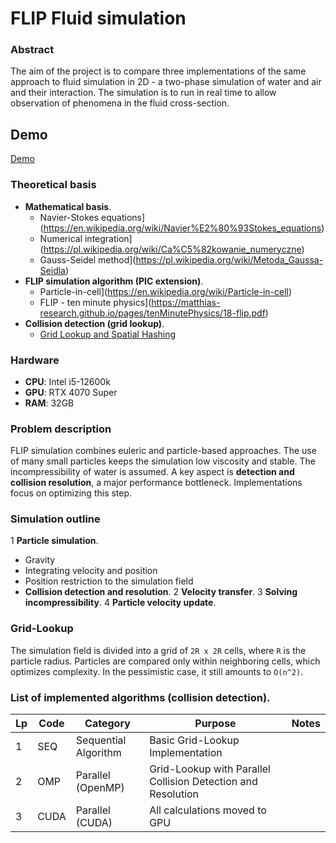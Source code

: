 # FLIP Fluid simulation
### Abstract

The aim of the project is to compare three implementations of the same approach to fluid simulation in 2D - a two-phase simulation of water and air and their interaction. The simulation is to run in real time to allow observation of phenomena in the fluid cross-section.

## Demo

[Demo](https://github.com/Epim3dium/flip-fluid-parallel/blob/fa88775d0ce31b8534089d728dee8634e7e5df3f/showoff.gif)

### Theoretical basis

- **Mathematical basis**.
  - Navier-Stokes equations](https://en.wikipedia.org/wiki/Navier%E2%80%93Stokes_equations)
  - Numerical integration](https://pl.wikipedia.org/wiki/Ca%C5%82kowanie_numeryczne)
  - Gauss-Seidel method](https://pl.wikipedia.org/wiki/Metoda_Gaussa-Seidla)
- **FLIP simulation algorithm (PIC extension)**.
  - Particle-in-cell](https://en.wikipedia.org/wiki/Particle-in-cell)
  - FLIP - ten minute physics](https://matthias-research.github.io/pages/tenMinutePhysics/18-flip.pdf)
- **Collision detection (grid lookup)**.
  - [Grid Lookup and Spatial Hashing](https://www.gorillasun.de/blog/particle-system-optimization-grid-lookup-spatial-hashing/)

### Hardware

- **CPU**: Intel i5-12600k  
- **GPU**: RTX 4070 Super  
- **RAM**: 32GB  

### Problem description

FLIP simulation combines euleric and particle-based approaches. The use of many small particles keeps the simulation low viscosity and stable. The incompressibility of water is assumed. A key aspect is **detection and collision resolution**, a major performance bottleneck. Implementations focus on optimizing this step.

### Simulation outline

1 **Particle simulation**.
   - Gravity
   - Integrating velocity and position
   - Position restriction to the simulation field
   - **Collision detection and resolution**.
2 **Velocity transfer**.
3 **Solving incompressibility**.
4 **Particle velocity update**.

### Grid-Lookup

The simulation field is divided into a grid of `2R x 2R` cells, where `R` is the particle radius. Particles are compared only within neighboring cells, which optimizes complexity. In the pessimistic case, it still amounts to `O(n^2)`.

### List of implemented algorithms (collision detection).

| Lp   | Code   | Category                    | Purpose                                                                     | Notes   |
| ---- | ------ | --------------------------- | --------------------------------------------------------------------------- | ------- |
| 1    | SEQ    | Sequential Algorithm        | Basic Grid-Lookup Implementation                                            |
| 2    | OMP    | Parallel (OpenMP)           | Grid-Lookup with Parallel Collision Detection and Resolution                |
| 3    | CUDA   | Parallel (CUDA)             | All calculations moved to GPU                                               | 
